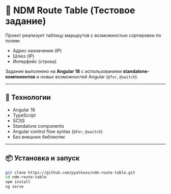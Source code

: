 # 🧪 NDM Route Table (Тестовое задание)

Проект реализует таблицу маршрутов с возможностью сортировки по полям:
- Адрес назначения (IP)
- Шлюз (IP)
- Интерфейс (строка)

Задание выполнено на **Angular 18** с использованием **standalone-компонентов** и новых возможностей Angular (`@for`, `@switch`).

---

## 🚀 Технологии

- Angular 18
- TypeScript
- SCSS
- Standalone components
- Angular control flow syntax (`@for`, `@switch`)
- Без внешних библиотек

---

## 📦 Установка и запуск

```bash
git clone https://github.com/pyatkovo/ndm-route-table.git
cd ndm-route-table
npm install
ng serve
